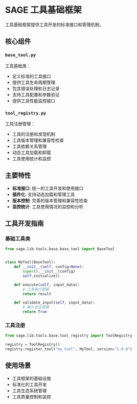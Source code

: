 # SAGE 工具基础框架

工具基础框架提供工具开发的标准接口和管理机制。

## 核心组件

### `base_tool.py`

工具基础类：

- 定义标准的工具接口
- 提供工具生命周期管理
- 包含错误处理和日志记录
- 支持工具配置和参数验证
- 提供工具性能监控接口

### `tool_registry.py`

工具注册管理：

- 工具的注册和发现机制
- 工具版本管理和兼容性检查
- 工具依赖关系管理
- 动态工具加载和卸载
- 工具使用统计和监控

## 主要特性

- **标准接口**: 统一的工具开发和使用接口
- **插件化**: 支持动态加载和管理工具
- **版本控制**: 完善的版本管理和兼容性检查
- **监控统计**: 工具使用情况的监控和分析

## 工具开发指南

### 基础工具类

```python
from sage.lib.tools.base.base_tool import BaseTool


class MyTool(BaseTool):
    def __init__(self, config=None):
        super().__init__(config)
        self.initialize()

    def execute(self, input_data):
        # 工具执行逻辑
        return result

    def validate_input(self, input_data):
        # 输入验证逻辑
        return True
```

### 工具注册

```python
from sage.lib.tools.base.tool_registry import ToolRegistry

registry = ToolRegistry()
registry.register_tool("my_tool", MyTool, version="1.0.0")
```

## 使用场景

- 工具框架的基础设施
- 标准化的工具开发
- 工具生态系统管理
- 工具质量控制和监控
